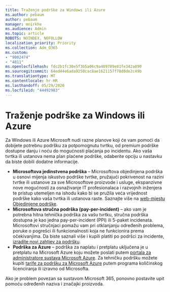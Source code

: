 ```yaml
---
title: Traženje podrške za Windows ili Azure
ms.author: pebaum
author: pebaum
manager: mnirkhe
ms.audience: Admin
ms.topic: article
ROBOTS: NOINDEX, NOFOLLOW
localization_priority: Priority
ms.collection: Adm_O365
ms.custom:
- "9002474"
- "4811"
ms.openlocfilehash: fdc2b1fc30e5f3b5a06c9a489789e81fe342a890
ms.sourcegitcommit: 64ed44e6ada9250cac8ae1621157f78d0de2c49b
ms.translationtype: MT
ms.contentlocale: hr-HR
ms.lasthandoff: 05/29/2020
ms.locfileid: "44492983"
---
```

# <a name="get-support-for-windows-or-azure"></a>Traženje podrške za Windows ili Azure

Za Windows ili Azure Microsoft nudi razne planove koji će vam pomoći da dobijete potrebnu podršku za potpomognutu tvrtku, od premium podrške dostupne danju i noću do mogućnosti plaćanja po incidentu. Ako vaša tvrtka ili ustanova nema plan plaćene podrške, odaberite opciju u nastavku da biste dobili dodatne informacije.

- **Microsoftova jedinstvena podrška** – Microsoftova objedinjena podrška u osnovi mijenja iskustvo podrške tvrtke, pružajući pokrivenost na razini tvrtke ili ustanove za sve Microsoftove proizvode i usluge, ekspanzivne nove mogućnosti za osnaživanje IT profesionalaca i razvojnih inženjera te pristup utemeljen na ishodu kako bi se pružila veća vrijednost podrške kako vaša tvrtka ili ustanova raste. Saznajte više na [web-mjestu Objedinjene podrške](https://aka.ms/unified-support).
- **Microsoftova stručna podrška (pay-per-incident)** – ako vam je potrebna hitna tehnička podrška za vašu tvrtku, stručna podrška dostupna je kao jedna pay-per-incident (PPI) ili 5-paket incidenata. Microsoftovi stručnjaci pomažu vam pri otklanjanju određenih problema, poruke o pogrešci ili funkcionalnosti koja ne funkcionira prema očekivanjima. Da biste saznali više i kupili platiti po podršci za incidente, [izradite novi zahtjev za podršku](https://support.microsoft.com/supportforbusiness/productselection).
- **Podrška za Azure** – podrška za naplatu i pretplatu uključena je u pretplatu na Microsoft Azure koju možete poslati putem [portala za administratore sustava Microsoft Azure](https://portal.azure.com/). Za tehničku podršku možete kupiti [tarife za podršku za Microsoft Azure](https://azure.microsoft.com/support/plans/) putem programa količinskog licenciranja ili izravno od Microsofta.

Ako je problem povezan sa sustavom Microsoft 365, ponovno postavite upit pomoću određenih naziva i značajki proizvoda.
